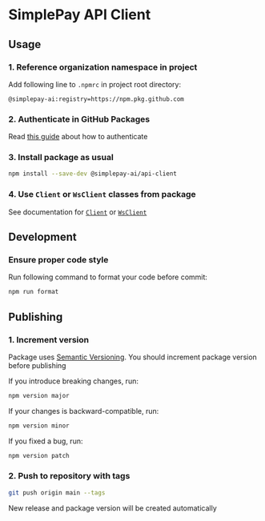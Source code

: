 # SimplePay API Client

## Usage

### 1. Reference organization namespace in project

Add following line to `.npmrc` in project root directory:

```text
@simplepay-ai:registry=https://npm.pkg.github.com
```

### 2. Authenticate in GitHub Packages

Read [this guide](https://docs.github.com/en/packages/working-with-a-github-packages-registry/working-with-the-npm-registry#authenticating-with-a-personal-access-token) about how to authenticate

### 3. Install package as usual

```bash
npm install --save-dev @simplepay-ai/api-client
```

### 4. Use `Client` or `WsClient` classes from package

See documentation for [`Client`](docs/client.md) or [`WsClient`](docs/ws-client.md)

## Development

### Ensure proper code style

Run following command to format your code before commit:

```bash
npm run format
```

## Publishing

### 1. Increment version

Package uses [Semantic Versioning](https://semver.org). You should increment package version before publishing

If you introduce breaking changes, run:

```bash
npm version major
```

If your changes is backward-compatible, run:

```bash
npm version minor
```

If you fixed a bug, run:

```bash
npm version patch
```

### 2. Push to repository with tags

```bash
git push origin main --tags
```

New release and package version will be created automatically
